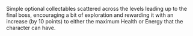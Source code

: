 Simple optional collectables scattered across the levels leading up to the final boss, encouraging a bit of exploration and rewarding it with an increase (by 10 points) to either the maximum Health or Energy that the character can have.
